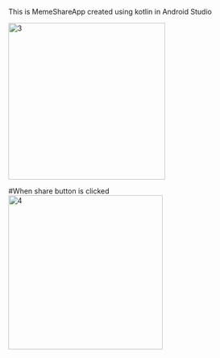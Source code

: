 This is MemeShareApp created using kotlin in Android Studio 

<img width="311" alt="3" src="https://user-images.githubusercontent.com/87996342/175964504-624c47b5-5c54-4bbe-ab60-039a0ed7f3c8.png">

#When share button is clicked
<img width="306" alt="4" src="https://user-images.githubusercontent.com/87996342/175964529-95cb4e9a-c2de-497b-9d08-44b6e747b967.png">
